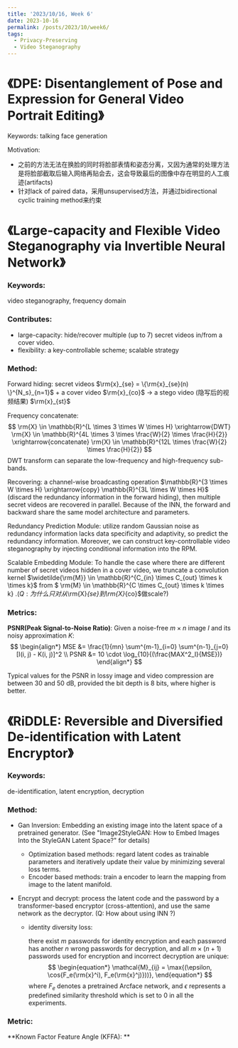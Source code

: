 ```yaml
---
title: '2023/10/16, Week 6'
date: 2023-10-16
permalink: /posts/2023/10/week6/
tags:
  - Privacy-Preserving
  - Video Steganography
---
```


# 《DPE: Disentanglement of Pose and Expression for General Video Portrait Editing》

Keywords: talking face generation

Motivation:
- 之前的方法无法在换脸的同时将脸部表情和姿态分离，又因为通常的处理方法是将脸部截取后输入网络再贴会去，这会导致最后的图像中存在明显的人工痕迹(artifacts)
- 针对lack of paired data，采用unsupervised方法，并通过bidirectional cyclic training method来约束

# 《Large-capacity and Flexible Video Steganography via Invertible Neural Network》

### Keywords: 
video steganography, frequency domain

### Contributes:

- large-capacity: hide/recover multiple (up to 7) secret videos in/from a cover video.
- flexibility: a key-controllable scheme; scalable strategy

### Method:

Forward hiding: secret videos $\rm{x}_{se} = \{\rm{x}_{se}(n) \}^{N_s}_{n=1}$ + a cover video $\rm{x}_{co}$ -> a stego video (隐写后的视频结果) $\rm{x}_{st}$

Frequency concatenate:
$$
\rm{X} \in \mathbb{R}^{L \times 3 \times W \times H} \xrightarrow{DWT} \rm{X} \in \mathbb{R}^{4L \times 3 \times \frac{W}{2} \times \frac{H}{2}} \xrightarrow{concatenate} \rm{X} \in \mathbb{R}^{12L \times \frac{W}{2} \times \frac{H}{2}}
$$
DWT transform can separate the low-frequency and high-frequency sub-bands.

Recovering: a channel-wise broadcasting operation $\mathbb{R}^{3 \times W \times H} \xrightarrow{copy} \mathbb{R}^{3L \times W \times H}$ (discard the redundancy information in the forward hiding), then multiple secret videos are recovered in parallel. Because of the INN, the forward and backward share the same model architecture and parameters.

Redundancy Prediction Module: utilize random Gaussian noise as redundancy information lacks data specificity and adaptivity, so predict the redundancy information. Moreover, we can construct key-controllable video steganography by injecting conditional information into the RPM.

Scalable Embedding Module:
To handle the case where there are different number of secret videos hidden in a cover video, we truncate a convolution kernel $\widetilde{\rm{M}} \in \mathbb{R}^{C_{in} \times C_{out} \times k \times k}$ from $ \rm{M} \in \mathbb{R}^{C \times C_{out} \times k \times k} $. (Q: 为什么只对从$\rm{X}_{se}$到$\rm{X}_{co}$做scale?)

### Metrics:
**PSNR(Peak Signal-to-Noise Ratio)**:
Given a noise-free $m \times n$ image $I$ and its noisy approximation $K$:
$$
\begin{align*}
    MSE &= \frac{1}{mn} \sum^{m-1}_{i=0} \sum^{n-1}_{j=0}[I(i, j) - K(i, j)]^2 \\
    PSNR &= 10 \cdot \log_{10}{(\frac{MAX^2_I}{MSE})}
\end{align*}
$$

Typical values for the PSNR in lossy image and video compression are between 30 and 50 dB, provided the bit depth is 8 bits, where higher is better.

# 《**RiDDLE: Reversible and Diversified De-identification with Latent Encryptor**》

### Keywords:

de-identification, latent encryption, decryption

### Method:

- Gan Inversion: Embedding an existing image into the latent space of a pretrained generator. (See "Image2StyleGAN: How to Embed Images Into the StyleGAN Latent Space?" for details)
  - Optimization based methods: regard latent codes as trainable parameters and iteratively update their value by minimizing several loss terms.
  - Encoder based methods: train a encoder to learn the mapping from image to the latent manifold.
  
- Encrypt and decrypt: process the latent code and the password by a transformer-based encryptor (cross-attention), and use the same network as the decryptor. (Q: How about using INN ?)

  - identity diversity loss:

    there exist $m$ passwords for identity encryption and each password has another $n$ wrong passwords for decryption, and all $m \times (n+1)$ passwords used for encryption and incorrect decryption are unique: 
    $$
    \begin{equation*}
    \mathcal{M}_{ij} = \max{(\epsilon, \cos{F_e(\rm{x}^i), F_e(\rm{x}^j)}))},
    \end{equation*}
    $$
    where $F_e$ denotes a pretrained Arcface network, and $\epsilon$ represents a predefined similarity threshold which is set to 0 in all the experiments.


### Metric:

**Known Factor Feature Angle (KFFA): ** 
